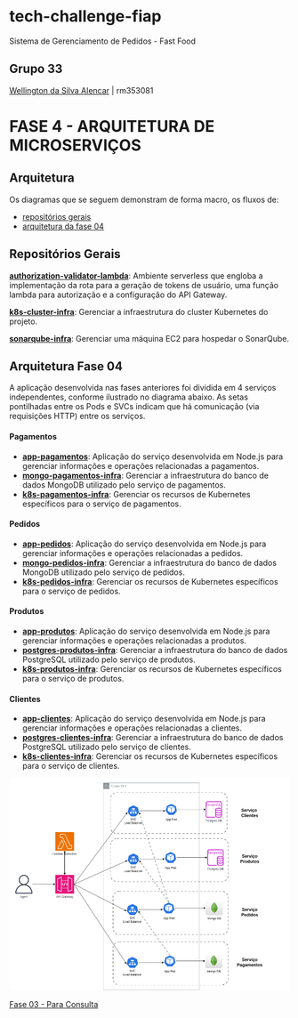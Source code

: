 # tech-challenge-fiap
Sistema de Gerenciamento de Pedidos - Fast Food

##  Grupo 33
[Wellington da Silva Alencar](https://github.com/wellalencarweb) | rm353081


# FASE 4 - ARQUITETURA DE MICROSERVIÇOS

<a name="ancora"></a>
## Arquitetura
Os diagramas que se seguem demonstram de forma macro, os fluxos de:
- [repositórios gerais](#ancora1)
- [arquitetura da fase 04](#ancora2)


<a id="ancora1"></a>
## Repositórios Gerais

**[authorization-validator-lambda](https://github.com/wellalencarweb/authorization-validator-lambda)**: Ambiente serverless que engloba a implementação da rota para a geração de tokens de usuário, uma função lambda para autorização e a configuração do API Gateway.

**[k8s-cluster-infra](https://github.com/wellalencarweb/k8s-cluster-infra)**: Gerenciar a infraestrutura do cluster Kubernetes do projeto.

**[sonarqube-infra](https://github.com/wellalencarweb/sonarqube-infra)**: Gerenciar uma máquina EC2 para hospedar o SonarQube.


<a id="ancora2"></a>
## Arquitetura Fase 04

A aplicação desenvolvida nas fases anteriores foi dividida em 4 serviços independentes, conforme ilustrado no diagrama abaixo. As setas pontilhadas entre os Pods e SVCs indicam que há comunicação (via requisições HTTP) entre os serviços.

#### Pagamentos

- **[app-pagamentos](https://github.com/wellalencarweb/app-pagamentos)**: Aplicação do serviço desenvolvida em Node.js para gerenciar informações e operações relacionadas a pagamentos.
- **[mongo-pagamentos-infra](https://github.com/wellalencarweb/mongo-pagamentos-infra)**: Gerenciar a infraestrutura do banco de dados MongoDB utilizado pelo serviço de pagamentos.
- **[k8s-pagamentos-infra](https://github.com/wellalencarweb/k8s-pagamentos-infra)**: Gerenciar os recursos de Kubernetes específicos para o serviço de pagamentos.

#### Pedidos

- **[app-pedidos](https://github.com/wellalencarweb/app-pedidos)**: Aplicação do serviço desenvolvida em Node.js para gerenciar informações e operações relacionadas a pedidos.
- **[mongo-pedidos-infra](https://github.com/wellalencarweb/mongo-pedidos-infra)**: Gerenciar a infraestrutura do banco de dados MongoDB utilizado pelo serviço de pedidos.
- **[k8s-pedidos-infra](https://github.com/wellalencarweb/k8s-pedidos-infra)**: Gerenciar os recursos de Kubernetes específicos para o serviço de pedidos.

#### Produtos

- **[app-produtos](https://github.com/wellalencarweb/app-produtos)**: Aplicação do serviço desenvolvida em Node.js para gerenciar informações e operações relacionadas a produtos.
- **[postgres-produtos-infra](https://github.com/wellalencarweb/postgres-produtos-infra)**: Gerenciar a infraestrutura do banco de dados PostgreSQL utilizado pelo serviço de produtos.
- **[k8s-produtos-infra](https://github.com/wellalencarweb/k8s-produtos-infra)**: Gerenciar os recursos de Kubernetes específicos para o serviço de produtos.

#### Clientes

- **[app-clientes](https://github.com/wellalencarweb/app-clientes)**: Aplicação do serviço desenvolvida em Node.js para gerenciar informações e operações relacionadas a clientes.
- **[postgres-clientes-infra](https://github.com/wellalencarweb/postgres-clientes-infra)**: Gerenciar a infraestrutura do banco de dados PostgreSQL utilizado pelo serviço de clientes.
- **[k8s-clientes-infra](https://github.com/wellalencarweb/k8s-clientes-infra)**: Gerenciar os recursos de Kubernetes específicos para o serviço de clientes.


![Arquitetura](docs/architecture-04.png)

[Fase 03 - Para Consulta](https://github.com/wellalencarweb/tech-challenge-fiap-fase-03)


